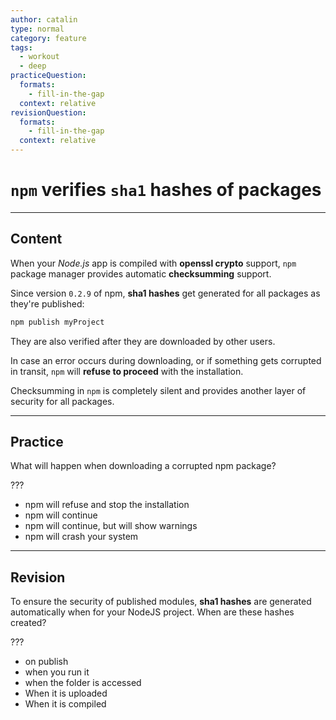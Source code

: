 ```yaml
---
author: catalin
type: normal
category: feature
tags:
  - workout
  - deep
practiceQuestion:
  formats:
    - fill-in-the-gap
  context: relative
revisionQuestion:
  formats:
    - fill-in-the-gap
  context: relative
---
```


# `npm` verifies `sha1` hashes of packages


---

## Content

When your *Node.js* app is compiled with **openssl crypto** support, `npm` package manager  provides automatic  **checksumming** support.

Since version `0.2.9` of npm, **sha1 hashes** get generated for all packages as they're published:

```bash
npm publish myProject
```

They are also verified after they are downloaded by other users.

In case an error occurs during downloading, or if something gets corrupted in transit, `npm` will **refuse to proceed** with the installation.

Checksumming in `npm` is completely silent and provides another layer of security for all packages.


---

## Practice

What will happen when downloading a corrupted npm package?

???

- npm will refuse and stop the installation
- npm will continue
- npm will continue, but will show warnings
- npm will crash your system


---

## Revision

To ensure the security of published modules, **sha1 hashes** are generated automatically when for your NodeJS project. When are these hashes created?

???

- on publish
- when you run it
- when the folder is accessed
- When it is uploaded
- When it is compiled
